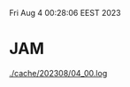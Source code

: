 Fri Aug  4 00:28:06 EEST 2023
# JAM
<a href='./cache/202308/04_00.log'>./cache/202308/04_00.log</a>

